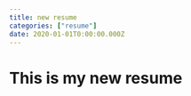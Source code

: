 ```yaml
---
title: new resume
categories: ["resume"]
date: 2020-01-01T0:00:00.000Z
---
```


# This is my new resume
